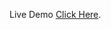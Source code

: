Live Demo <a target="_blank" href="https://danishrabbani1100.github.io/onboarding-chatbot/index.html">Click Here</a>.
